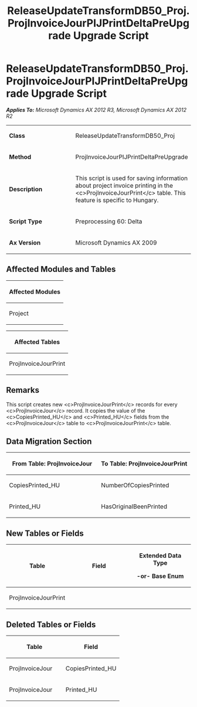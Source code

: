 ﻿---
title: ReleaseUpdateTransformDB50_Proj.ProjInvoiceJourPIJPrintDeltaPreUpgrade Upgrade Script
TOCTitle: ReleaseUpdateTransformDB50_Proj.ProjInvoiceJourPIJPrintDeltaPreUpgrade Upgrade Script
ms:assetid: 05645e7e-2be3-1005-ffc8-073ed2dade39
ms:mtpsurl: https://msdn.microsoft.com/en-us/library/JJ684717(v=AX.60)
ms:contentKeyID: 49706413
ms.date: 05/18/2015
mtps_version: v=AX.60
---

# ReleaseUpdateTransformDB50\_Proj.ProjInvoiceJourPIJPrintDeltaPreUpgrade Upgrade Script 


_**Applies To:** Microsoft Dynamics AX 2012 R3, Microsoft Dynamics AX 2012 R2_

<table>
<colgroup>
<col style="width: 50%" />
<col style="width: 50%" />
</colgroup>
<tbody>
<tr class="odd">
<td><p><strong>Class</strong></p></td>
<td><p>ReleaseUpdateTransformDB50_Proj</p></td>
</tr>
<tr class="even">
<td><p><strong>Method</strong></p></td>
<td><p>ProjInvoiceJourPIJPrintDeltaPreUpgrade</p></td>
</tr>
<tr class="odd">
<td><p><strong>Description</strong></p></td>
<td><p>This script is used for saving information about project invoice printing in the &lt;c&gt;ProjInvoiceJourPrint&lt;/c&gt; table. This feature is specific to Hungary.</p></td>
</tr>
<tr class="even">
<td><p><strong>Script Type</strong></p></td>
<td><p>Preprocessing 60: Delta</p></td>
</tr>
<tr class="odd">
<td><p><strong>Ax Version</strong></p></td>
<td><p>Microsoft Dynamics AX 2009</p></td>
</tr>
</tbody>
</table>


## Affected Modules and Tables

<table>
<colgroup>
<col style="width: 100%" />
</colgroup>
<thead>
<tr class="header">
<th><p>Affected Modules</p></th>
</tr>
</thead>
<tbody>
<tr class="odd">
<td><p>Project</p></td>
</tr>
</tbody>
</table>


<table>
<colgroup>
<col style="width: 100%" />
</colgroup>
<thead>
<tr class="header">
<th><p>Affected Tables</p></th>
</tr>
</thead>
<tbody>
<tr class="odd">
<td><p>ProjInvoiceJourPrint</p></td>
</tr>
</tbody>
</table>


## Remarks

This script creates new \<c\>ProjInvoiceJourPrint\</c\> records for every \<c\>ProjInvoiceJour\</c\> record. It copies the value of the \<c\>CopiesPrinted\_HU\</c\> and \<c\>Printed\_HU\</c\> fields from the \<c\>ProjInvoiceJour\</c\> table to \<c\>ProjInvoiceJourPrint\</c\> table.

## Data Migration Section

<table>
<colgroup>
<col style="width: 50%" />
<col style="width: 50%" />
</colgroup>
<thead>
<tr class="header">
<th><p>From Table: ProjInvoiceJour</p></th>
<th><p>To Table: ProjInvoiceJourPrint</p></th>
</tr>
</thead>
<tbody>
<tr class="odd">
<td><p>CopiesPrinted_HU</p></td>
<td><p>NumberOfCopiesPrinted</p></td>
</tr>
<tr class="even">
<td><p>Printed_HU</p></td>
<td><p>HasOriginalBeenPrinted</p></td>
</tr>
</tbody>
</table>


## New Tables or Fields

<table>
<colgroup>
<col style="width: 33%" />
<col style="width: 33%" />
<col style="width: 33%" />
</colgroup>
<thead>
<tr class="header">
<th><p>Table</p></th>
<th><p>Field</p></th>
<th><p>Extended Data Type</p>
<p>-or- Base Enum</p></th>
</tr>
</thead>
<tbody>
<tr class="odd">
<td><p>ProjInvoiceJourPrint</p></td>
<td><p></p></td>
<td><p></p></td>
</tr>
</tbody>
</table>


## Deleted Tables or Fields

<table>
<colgroup>
<col style="width: 50%" />
<col style="width: 50%" />
</colgroup>
<thead>
<tr class="header">
<th><p>Table</p></th>
<th><p>Field</p></th>
</tr>
</thead>
<tbody>
<tr class="odd">
<td><p>ProjInvoiceJour</p></td>
<td><p>CopiesPrinted_HU</p></td>
</tr>
<tr class="even">
<td><p>ProjInvoiceJour</p></td>
<td><p>Printed_HU</p></td>
</tr>
</tbody>
</table>

  


